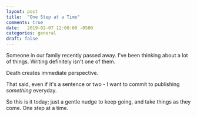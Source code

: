 ```yaml
---
layout: post
title:  "One Step at a Time"
comments: true
date:   2019-02-07 12:00:00 -0500
categories: general
draft: false
---
```


Someone in our family recently passed away. I've been thinking about a lot of things. Writing definitely isn't one of them. 

Death creates immediate perspective.

That said, even if it's a sentence or two - I want to commit to publishing _something_ everyday. 

So this is it today; just a gentle nudge to keep going, and take things as they come. One step at a time.